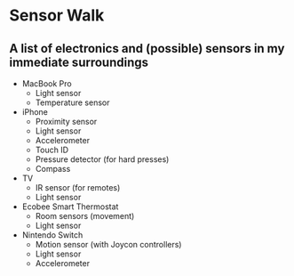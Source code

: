 # Sensor Walk
## A list of electronics and (possible) sensors in my immediate surroundings
* MacBook Pro
  * Light sensor
  * Temperature sensor
* iPhone
  * Proximity sensor
  * Light sensor
  * Accelerometer
  * Touch ID
  * Pressure detector (for hard presses)
  * Compass
* TV
  * IR sensor (for remotes)
  * Light sensor
* Ecobee Smart Thermostat
  * Room sensors (movement)
  * Light sensor
* Nintendo Switch
  * Motion sensor (with Joycon controllers)
  * Light sensor
  * Accelerometer
